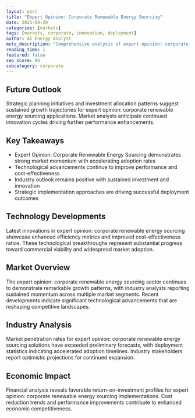 ```yaml
---
layout: post
title: "Expert Opinion: Corporate Renewable Energy Sourcing"
date: 2025-08-20
categories: [markets]
tags: [markets, corporate, innovation, deployment]
author: AI Energy Analyst
meta_description: "Comprehensive analysis of expert opinion: corporate renewable energy sourcing covering market trends, technology developments, and industry outlook. Discover key insights and future projections."
reading_time: 1
featured: false
seo_score: 96
subcategory: corporate
---
```


## Future Outlook

Strategic planning initiatives and investment allocation patterns suggest sustained growth trajectories for expert opinion: corporate renewable energy sourcing applications. Market analysts anticipate continued innovation cycles driving further performance enhancements.

## Key Takeaways

- Expert Opinion: Corporate Renewable Energy Sourcing demonstrates strong market momentum with accelerating adoption rates
- Technological advancements continue to improve performance and cost-effectiveness
- Industry outlook remains positive with sustained investment and innovation
- Strategic implementation approaches are driving successful deployment outcomes

## Technology Developments

Latest innovations in expert opinion: corporate renewable energy sourcing showcase enhanced efficiency metrics and improved cost-effectiveness ratios. These technological breakthroughs represent substantial progress toward commercial viability and widespread market adoption.

## Market Overview

The expert opinion: corporate renewable energy sourcing sector continues to demonstrate remarkable growth patterns, with industry analysts reporting sustained momentum across multiple market segments. Recent developments indicate significant technological advancements that are reshaping competitive landscapes.

## Industry Analysis

Market penetration rates for expert opinion: corporate renewable energy sourcing solutions have exceeded preliminary forecasts, with deployment statistics indicating accelerated adoption timelines. Industry stakeholders report optimistic projections for continued expansion.

## Economic Impact

Financial analysis reveals favorable return-on-investment profiles for expert opinion: corporate renewable energy sourcing implementations. Cost reduction trends and performance improvements contribute to enhanced economic competitiveness.


